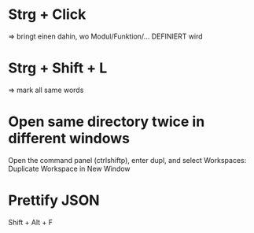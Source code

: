 # Strg + Click 
=> bringt einen dahin, wo Modul/Funktion/... DEFINIERT wird

# Strg + Shift + L
=> mark all same words

# Open same directory twice in different windows 
Open the command panel (ctrlshiftp), enter dupl, and select Workspaces: Duplicate Workspace in New Window

# Prettify JSON
Shift + Alt + F